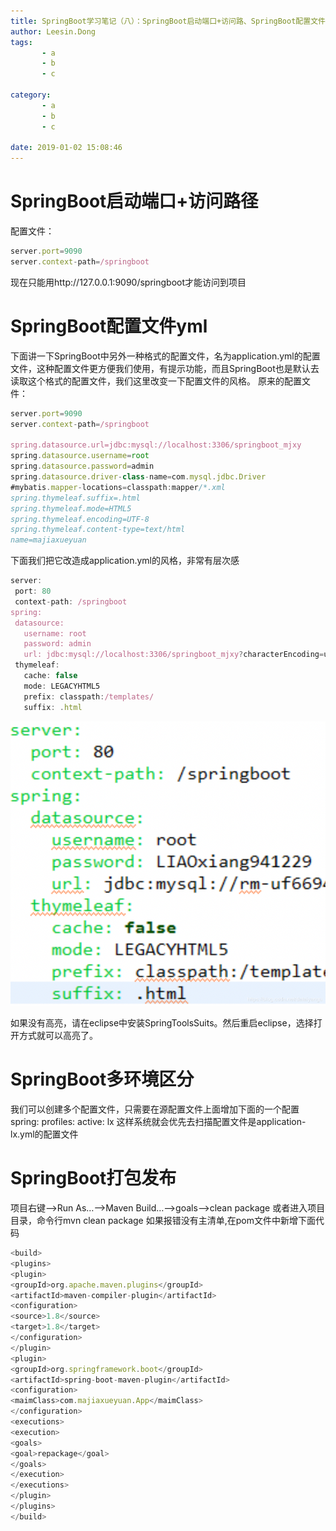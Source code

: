 ```yaml
---
title: SpringBoot学习笔记（八）：SpringBoot启动端口+访问路、SpringBoot配置文件yml、SpringBoot多环境区分、SpringBoot打包发布
author: Leesin.Dong
tags: 
       - a
       - b
       - c

category: 
       - a
       - b
       - c

date: 2019-01-02 15:08:46
---
```

# SpringBoot启动端口+访问路径

配置文件：
```js 
server.port=9090
server.context-path=/springboot
```

现在只能用http://127.0.0.1:9090/springboot才能访问到项目

# SpringBoot配置文件yml

下面讲一下SpringBoot中另外一种格式的配置文件，名为application.yml的配置文件，这种配置文件更方便我们使用，有提示功能，而且SpringBoot也是默认去读取这个格式的配置文件，我们这里改变一下配置文件的风格。
原来的配置文件：
```js 
server.port=9090
server.context-path=/springboot

spring.datasource.url=jdbc:mysql://localhost:3306/springboot_mjxy
spring.datasource.username=root
spring.datasource.password=admin
spring.datasource.driver-class-name=com.mysql.jdbc.Driver
#mybatis.mapper-locations=classpath:mapper/*.xml
spring.thymeleaf.suffix=.html
spring.thymeleaf.mode=HTML5
spring.thymeleaf.encoding=UTF-8
spring.thymeleaf.content-type=text/html
name=majiaxueyuan
```

下面我们把它改造成application.yml的风格，非常有层次感

```js 
server:
 port: 80
 context-path: /springboot
spring:
 datasource:
   username: root
   password: admin
   url: jdbc:mysql://localhost:3306/springboot_mjxy?characterEncoding=utf8
 thymeleaf:
   cache: false
   mode: LEGACYHTML5
   prefix: classpath:/templates/
   suffix: .html
```

![在这里插入图片描述](../images/20190102150526605--x-oss-process=image-watermark,type_ZmFuZ3poZW5naGVpdGk,shadow_10,text_aHR0cHM6Ly9ibG9nLmNzZG4ubmV0L2RhdGFpeWFuZ3U=,size_16,color_FFFFFF,t_70.png)

如果没有高亮，请在eclipse中安装SpringToolsSuits。然后重启eclipse，选择打开方式就可以高亮了。

# SpringBoot多环境区分

我们可以创建多个配置文件，只需要在源配置文件上面增加下面的一个配置
spring:
profiles:
active: lx
这样系统就会优先去扫描配置文件是application-lx.yml的配置文件

# SpringBoot打包发布

项目右键–>Run As…–>Maven Build…–>goals–>clean package
或者进入项目目录，命令行mvn clean package
如果报错没有主清单,在pom文件中新增下面代码
```js 
<build>
<plugins>
<plugin>
<groupId>org.apache.maven.plugins</groupId>
<artifactId>maven-compiler-plugin</artifactId>
<configuration>
<source>1.8</source>
<target>1.8</target>
</configuration>
</plugin>
<plugin>
<groupId>org.springframework.boot</groupId>
<artifactId>spring-boot-maven-plugin</artifactId>
<configuration>
<maimClass>com.majiaxueyuan.App</maimClass>
</configuration>
<executions>
<execution>
<goals>
<goal>repackage</goal>
</goals>
</execution>
</executions>
</plugin>
</plugins>
</build>
```